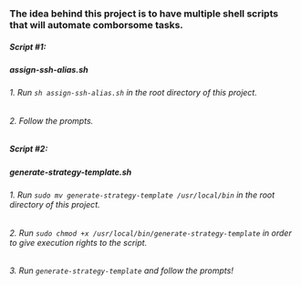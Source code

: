 ### The idea behind this project is to have multiple shell scripts that will automate comborsome tasks.

##### Script #1:
##### assign-ssh-alias.sh
###### 1. Run ```sh assign-ssh-alias.sh``` in the root directory of this project.
###### 2. Follow the prompts. <br>
##### Script #2:
##### generate-strategy-template.sh
###### 1. Run ```sudo mv generate-strategy-template /usr/local/bin``` in the root directory of this project.
###### 2. Run ``sudo chmod +x /usr/local/bin/generate-strategy-template`` in order to give execution rights to the script.
###### 3. Run ``generate-strategy-template`` and follow the prompts!